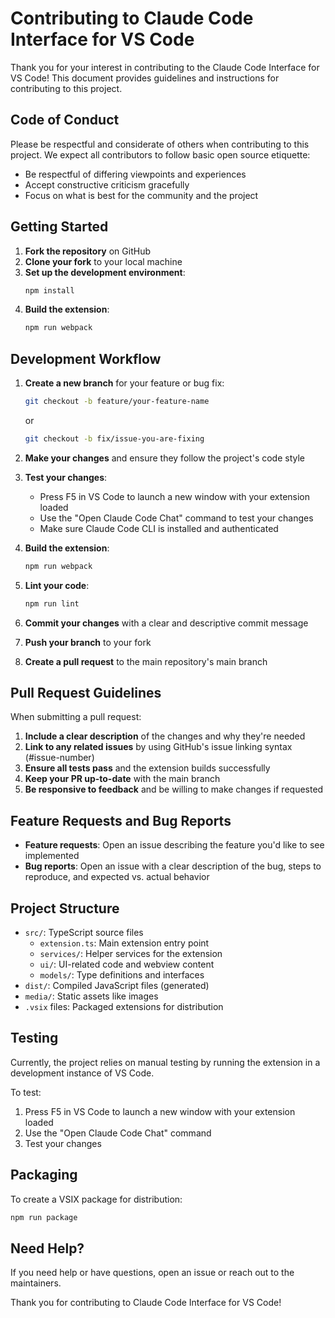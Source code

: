 # Contributing to Claude Code Interface for VS Code

Thank you for your interest in contributing to the Claude Code Interface for VS Code! This document provides guidelines and instructions for contributing to this project.

## Code of Conduct

Please be respectful and considerate of others when contributing to this project. We expect all contributors to follow basic open source etiquette:

- Be respectful of differing viewpoints and experiences
- Accept constructive criticism gracefully
- Focus on what is best for the community and the project

## Getting Started

1. **Fork the repository** on GitHub
2. **Clone your fork** to your local machine
3. **Set up the development environment**:
   ```bash
   npm install
   ```
4. **Build the extension**:
   ```bash
   npm run webpack
   ```

## Development Workflow

1. **Create a new branch** for your feature or bug fix:
   ```bash
   git checkout -b feature/your-feature-name
   ```
   or
   ```bash
   git checkout -b fix/issue-you-are-fixing
   ```

2. **Make your changes** and ensure they follow the project's code style

3. **Test your changes**:
   - Press F5 in VS Code to launch a new window with your extension loaded
   - Use the "Open Claude Code Chat" command to test your changes
   - Make sure Claude Code CLI is installed and authenticated

4. **Build the extension**:
   ```bash
   npm run webpack
   ```

5. **Lint your code**:
   ```bash
   npm run lint
   ```

6. **Commit your changes** with a clear and descriptive commit message

7. **Push your branch** to your fork

8. **Create a pull request** to the main repository's main branch

## Pull Request Guidelines

When submitting a pull request:

1. **Include a clear description** of the changes and why they're needed
2. **Link to any related issues** by using GitHub's issue linking syntax (#issue-number)
3. **Ensure all tests pass** and the extension builds successfully
4. **Keep your PR up-to-date** with the main branch
5. **Be responsive to feedback** and be willing to make changes if requested

## Feature Requests and Bug Reports

- **Feature requests**: Open an issue describing the feature you'd like to see implemented
- **Bug reports**: Open an issue with a clear description of the bug, steps to reproduce, and expected vs. actual behavior

## Project Structure

- `src/`: TypeScript source files
  - `extension.ts`: Main extension entry point
  - `services/`: Helper services for the extension
  - `ui/`: UI-related code and webview content
  - `models/`: Type definitions and interfaces
- `dist/`: Compiled JavaScript files (generated)
- `media/`: Static assets like images
- `.vsix` files: Packaged extensions for distribution

## Testing

Currently, the project relies on manual testing by running the extension in a development instance of VS Code.

To test:
1. Press F5 in VS Code to launch a new window with your extension loaded
2. Use the "Open Claude Code Chat" command
3. Test your changes

## Packaging

To create a VSIX package for distribution:

```bash
npm run package
```

## Need Help?

If you need help or have questions, open an issue or reach out to the maintainers.

Thank you for contributing to Claude Code Interface for VS Code!